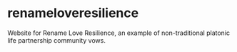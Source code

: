 # renameloveresilience
Website for Rename Love Resilience, an example of non-traditional platonic life partnership community vows.
